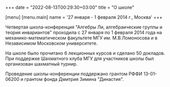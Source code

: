 +++
date = "2022-08-13T00:29:30+03:00"
title = "О школе"

[menu]
[menu.main]
name = '27 января - 1 февраля 2014 г., Москва'
+++

Четвертая школа-конференция "Алгебры Ли, алгебраические группы и теория 
инвариантов" проходила с 27 января по 1 февраля 2014 года на 
механико-математическом факультете МГУ им. М.В.Ломоносова и в 
Независимом Московском университете.

На школе было прочитано 6 лекционных курсов и сделано 50 докладов. При 
поддержке Шахматного клуба МГУ
для участников школы был организован шахматный турнир.

Проведение школы-конференции поддержано грантом РФФИ 13-01-06200  и 
грантом фонда Дмитрия Зимина "Династия".